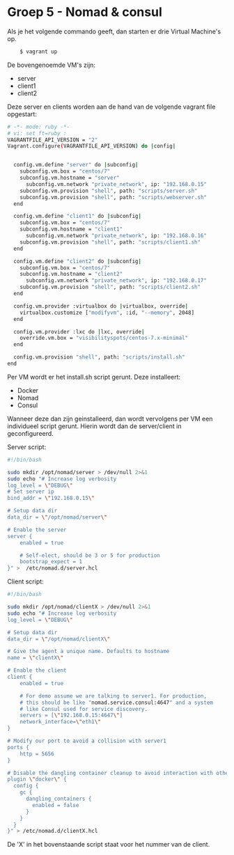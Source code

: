 # Groep 5 - Nomad & consul

Als je het volgende commando geeft, dan starten er drie Virtual Machine's op.

```bash
    $ vagrant up
```

De bovengenoemde VM's zijn:
* server
* client1
* client2

Deze server en clients worden aan de hand van de volgende vagrant file opgestart:
```bash
# -*- mode: ruby -*-
# vi: set ft=ruby :
VAGRANTFILE_API_VERSION = "2"
Vagrant.configure(VAGRANTFILE_API_VERSION) do |config|


  config.vm.define "server" do |subconfig|
    subconfig.vm.box = "centos/7"
    subconfig.vm.hostname = "server"
	  subconfig.vm.network "private_network", ip: "192.168.0.15"
    subconfig.vm.provision "shell", path: "scripts/server.sh"
    subconfig.vm.provision "shell", path: "scripts/webserver.sh"
  end

  config.vm.define "client1" do |subconfig|
    subconfig.vm.box = "centos/7"
    subconfig.vm.hostname = "client1"
	  subconfig.vm.network "private_network", ip: "192.168.0.16"
    subconfig.vm.provision "shell", path: "scripts/client1.sh"
  end

  config.vm.define "client2" do |subconfig|
    subconfig.vm.box = "centos/7"
    subconfig.vm.hostname = "client2"
	  subconfig.vm.network "private_network", ip: "192.168.0.17"
    subconfig.vm.provision "shell", path: "scripts/client2.sh"
  end

  config.vm.provider :virtualbox do |virtualbox, override|
    virtualbox.customize ["modifyvm", :id, "--memory", 2048]
  end

  config.vm.provider :lxc do |lxc, override|
    override.vm.box = "visibilityspots/centos-7.x-minimal"
  end

  config.vm.provision "shell", path: "scripts/install.sh"
end
```
Per VM wordt er het install.sh script gerunt. Deze installeert:
* Docker
* Nomad
* Consul

Wanneer deze dan zijn geinstalleerd, dan wordt vervolgens per VM een individueel script gerunt. Hierin wordt dan de server/client in geconfigureerd.

Server script:
```bash
#!/bin/bash

sudo mkdir /opt/nomad/server > /dev/null 2>&1
sudo echo "# Increase log verbosity
log_level = \"DEBUG\"
# Set server ip
bind_addr = \"192.168.0.15\"

# Setup data dir
data_dir = \"/opt/nomad/server\"

# Enable the server
server {
    enabled = true

    # Self-elect, should be 3 or 5 for production
    bootstrap_expect = 1
}" >  /etc/nomad.d/server.hcl
```
Client script:
```bash
#!/bin/bash

sudo mkdir /opt/nomad/clientX > /dev/null 2>&1
sudo echo "# Increase log verbosity
log_level = \"DEBUG\"

# Setup data dir
data_dir = \"/opt/nomad/clientX\"

# Give the agent a unique name. Defaults to hostname
name = \"clientX\"

# Enable the client
client {
    enabled = true

    # For demo assume we are talking to server1. For production,
    # this should be like "nomad.service.consul:4647" and a system
    # like Consul used for service discovery.
    servers = [\"192.168.0.15:4647\"]
	network_interface=\"eth1\"
}

# Modify our port to avoid a collision with server1
ports {
    http = 5656
}

# Disable the dangling container cleanup to avoid interaction with other clients
plugin \"docker\" {
  config {
    gc {
      dangling_containers {
        enabled = false
      }
    }
  }
}" > /etc/nomad.d/clientX.hcl
```
De 'X' in het bovenstaande script staat voor het nummer van de client.
